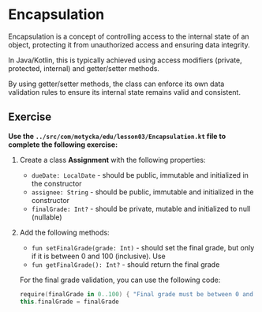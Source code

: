 # Encapsulation

Encapsulation is a concept of controlling access to the internal state of an object, protecting it from unauthorized
access and ensuring data integrity.

In Java/Kotlin, this is typically achieved using access modifiers (private, protected, internal) and getter/setter methods.

By using getter/setter methods, the class can enforce its own data validation rules to ensure its internal state remains valid and consistent.

## Exercise
**Use the `../src/com/motycka/edu/lesson03/Encapsulation.kt` file to complete the following exercise:**

1. Create a class **Assignment** with the following properties:
      - `dueDate: LocalDate` - should be public, immutable and initialized in the constructor
      - `assignee: String` - should be public, immutable and initialized in the constructor
      - `finalGrade: Int?` - should be private, mutable and initialized to null (nullable)


2. Add the following methods:
      - `fun setFinalGrade(grade: Int)` - should set the final grade, but only if it is between 0 and 100 (inclusive). Use 
      - `fun getFinalGrade(): Int?` - should return the final grade


   For the final grade validation, you can use the following code:
   
   ```kotlin
   require(finalGrade in 0..100) { "Final grade must be between 0 and 100" }
   this.finalGrade = finalGrade
   ```
